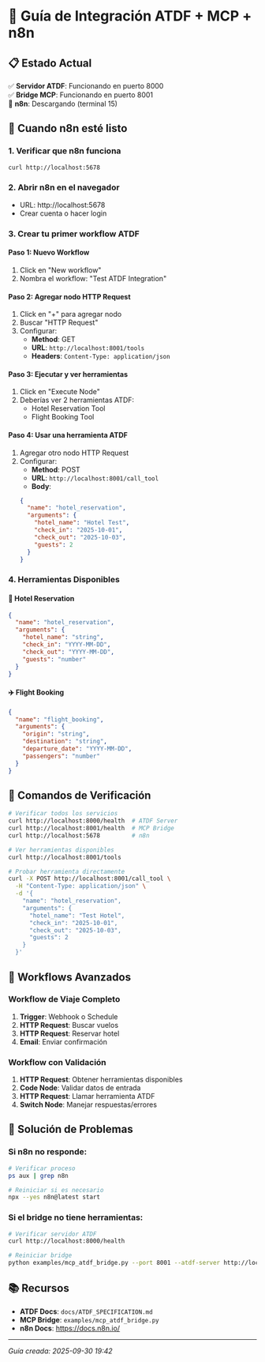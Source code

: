 # 🚀 Guía de Integración ATDF + MCP + n8n

## 📋 Estado Actual

✅ **Servidor ATDF**: Funcionando en puerto 8000  
✅ **Bridge MCP**: Funcionando en puerto 8001  
🔄 **n8n**: Descargando (terminal 15)

## 🎯 Cuando n8n esté listo

### 1. Verificar que n8n funciona
```bash
curl http://localhost:5678
```

### 2. Abrir n8n en el navegador
- URL: http://localhost:5678
- Crear cuenta o hacer login

### 3. Crear tu primer workflow ATDF

#### Paso 1: Nuevo Workflow
1. Click en "New workflow"
2. Nombra el workflow: "Test ATDF Integration"

#### Paso 2: Agregar nodo HTTP Request
1. Click en "+" para agregar nodo
2. Buscar "HTTP Request"
3. Configurar:
   - **Method**: GET
   - **URL**: `http://localhost:8001/tools`
   - **Headers**: `Content-Type: application/json`

#### Paso 3: Ejecutar y ver herramientas
1. Click en "Execute Node"
2. Deberías ver 2 herramientas ATDF:
   - Hotel Reservation Tool
   - Flight Booking Tool

#### Paso 4: Usar una herramienta ATDF
1. Agregar otro nodo HTTP Request
2. Configurar:
   - **Method**: POST
   - **URL**: `http://localhost:8001/call_tool`
   - **Body**: 
   ```json
   {
     "name": "hotel_reservation",
     "arguments": {
       "hotel_name": "Hotel Test",
       "check_in": "2025-10-01",
       "check_out": "2025-10-03",
       "guests": 2
     }
   }
   ```

### 4. Herramientas Disponibles

#### 🏨 Hotel Reservation
```json
{
  "name": "hotel_reservation",
  "arguments": {
    "hotel_name": "string",
    "check_in": "YYYY-MM-DD",
    "check_out": "YYYY-MM-DD", 
    "guests": "number"
  }
}
```

#### ✈️ Flight Booking
```json
{
  "name": "flight_booking",
  "arguments": {
    "origin": "string",
    "destination": "string",
    "departure_date": "YYYY-MM-DD",
    "passengers": "number"
  }
}
```

## 🔧 Comandos de Verificación

```bash
# Verificar todos los servicios
curl http://localhost:8000/health  # ATDF Server
curl http://localhost:8001/health  # MCP Bridge  
curl http://localhost:5678         # n8n

# Ver herramientas disponibles
curl http://localhost:8001/tools

# Probar herramienta directamente
curl -X POST http://localhost:8001/call_tool \
  -H "Content-Type: application/json" \
  -d '{
    "name": "hotel_reservation",
    "arguments": {
      "hotel_name": "Test Hotel",
      "check_in": "2025-10-01", 
      "check_out": "2025-10-03",
      "guests": 2
    }
  }'
```

## 🎯 Workflows Avanzados

### Workflow de Viaje Completo
1. **Trigger**: Webhook o Schedule
2. **HTTP Request**: Buscar vuelos
3. **HTTP Request**: Reservar hotel
4. **Email**: Enviar confirmación

### Workflow con Validación
1. **HTTP Request**: Obtener herramientas disponibles
2. **Code Node**: Validar datos de entrada
3. **HTTP Request**: Llamar herramienta ATDF
4. **Switch Node**: Manejar respuestas/errores

## 🚨 Solución de Problemas

### Si n8n no responde:
```bash
# Verificar proceso
ps aux | grep n8n

# Reiniciar si es necesario
npx --yes n8n@latest start
```

### Si el bridge no tiene herramientas:
```bash
# Verificar servidor ATDF
curl http://localhost:8000/health

# Reiniciar bridge
python examples/mcp_atdf_bridge.py --port 8001 --atdf-server http://localhost:8000
```

## 📚 Recursos

- **ATDF Docs**: `docs/ATDF_SPECIFICATION.md`
- **MCP Bridge**: `examples/mcp_atdf_bridge.py`
- **n8n Docs**: https://docs.n8n.io/

---
*Guía creada: 2025-09-30 19:42*